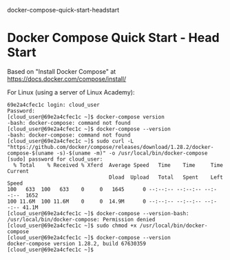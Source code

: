docker-compose-quick-start-headstart
# Docker Compose Quick Start - Head Start

Based on "Install Docker Compose" at https://docs.docker.com/compose/install/

For Linux (using a server of Linux Academy):

```
69e2a4cfec1c login: cloud_user
Password: 
[cloud_user@69e2a4cfec1c ~]$ docker-compose version
-bash: docker-compose: command not found
[cloud_user@69e2a4cfec1c ~]$ docker-compose --version
-bash: docker-compose: command not found
[cloud_user@69e2a4cfec1c ~]$ sudo curl -L "https://github.com/docker/compose/releases/download/1.28.2/docker-compose-$(uname -s)-$(uname -m)" -o /usr/local/bin/docker-compose
[sudo] password for cloud_user: 
  % Total    % Received % Xferd  Average Speed   Time    Time     Time  Current
                                 Dload  Upload   Total   Spent    Left  Speed
100   633  100   633    0     0   1645      0 --:--:-- --:--:-- --:--:--  1652
100 11.6M  100 11.6M    0     0  14.9M      0 --:--:-- --:--:-- --:--:-- 41.1M
[cloud_user@69e2a4cfec1c ~]$ docker-compose --version-bash: /usr/local/bin/docker-compose: Permission denied
[cloud_user@69e2a4cfec1c ~]$ sudo chmod +x /usr/local/bin/docker-compose
[cloud_user@69e2a4cfec1c ~]$ docker-compose --version
docker-compose version 1.28.2, build 67630359
[cloud_user@69e2a4cfec1c ~]$ 
```
